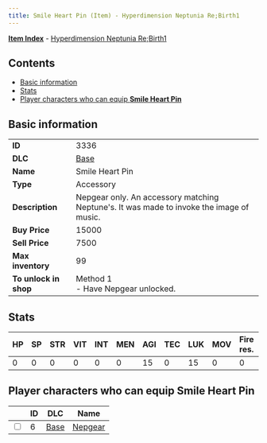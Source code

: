 ```yaml
---
title: Smile Heart Pin (Item) - Hyperdimension Neptunia Re;Birth1
---
```


[**Item Index**](/neptunia/rb1/item/index.html) - [Hyperdimension Neptunia Re;Birth1](/neptunia/rb1)

## Contents

- [Basic information](#basic-information)
- [Stats](#stats)
- [Player characters who can equip **Smile Heart Pin**](#player-characters-who-can-equip-smile-heart-pin)
## Basic information

|   |   |
| -- | -- |
| **ID** | 3336 |
| **DLC** | [Base](/neptunia/rb1/dlc/1-base.html) |
| **Name** | Smile Heart Pin |
| **Type** | Accessory |
| **Description** | Nepgear only. An accessory matching Neptune's. It was made to invoke the image of music. |
| **Buy Price** | 15000 |
| **Sell Price** | 7500 |
| **Max inventory** | 99 |
| **To unlock in shop** | Method 1<br />- Have Nepgear unlocked. |


## Stats

| HP | SP | STR | VIT | INT | MEN | AGI | TEC | LUK | MOV | Fire res. | Ice res. | Wind res. | Lightning res. |
| -- | -- | --- | --- | --- | --- | --- | --- | --- | --- | --------- | -------- | --------- | -------------- |
| 0 | 0 | 0 | 0 | 0 | 0 | 15 | 0 | 15 | 0 | 0 | 0 | 0 | 0 |


## Player characters who can equip **Smile Heart Pin**

|    | ID | DLC | Name |
| -- | -- | --- | ---- |
| <input type="checkbox" id="rb1-player-1-6" class="trackbox" /> | 6 | [Base](/neptunia/rb1/dlc/1-base.html) | [Nepgear](/neptunia/rb1/player/1-6-nepgear.html) |
